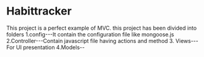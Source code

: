 # Habittracker
This project is a perfect example of MVC.
this project has been divided into folders
1.config---It contain the configuration file like mongoose.js
2.Controller---Contain javascript file having actions and method
3. Views---For UI presentation
4.Models--
